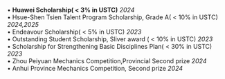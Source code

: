 • **Huawei Scholarship( < 3% in USTC)** *2024*   
• Hsue-Shen Tsien Talent Program Scholarship, Grade A( < 10% in USTC) *2024,2025*  
• Endeavour Scholarship( < 5% in USTC) *2023*  
• Outstanding Student Scholarship, Sliver award ( < 10% in USTC) *2023*  
• Scholarship for Strengthening Basic Disciplines Plan( < 30% in USTC) *2023*  
• Zhou Peiyuan Mechanics Competition,Provincial Second prize *2024*  
• Anhui Province Mechanics Competition, Second prize *2024*  
